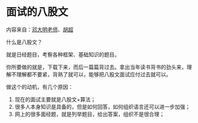 # 面试的八股文
内容来自：[邓大明老师](https://github.com/flycash/interview-baguwen)、[胡超](https://github.com/mao888/golang-guide)

什么是八股文？

就是日经题目，考察各种框架、基础知识的题目。

你所要做的就是，下载下来，而后一篇篇背过去。拿出当年读书背书的劲头来，理解不理解都不要紧，背熟了就可以，能够把八股文面试应付过去就可以。

做这个的动机，有几个原因：

1. 现在的面试主要就是八股文+算法；
2. 很多人本身知识是具备的，但是如何回答，如何组织语言还可以进一步加强；
3. 网上的很多面经题，就是列举题目，给出答案，组织不是很合理；
